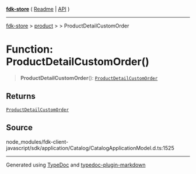 [**fdk-store**](../../../README.md) ( [Readme](../../../README.md) \| [API](../../../API.md) )

---

[fdk-store](../../../API.md) > [product](../../README.md) > [<internal>](../README.md) > ProductDetailCustomOrder

# Function: ProductDetailCustomOrder()

> **ProductDetailCustomOrder**(): [`ProductDetailCustomOrder`](../type-aliases/type-alias.ProductDetailCustomOrder.md)

## Returns

[`ProductDetailCustomOrder`](../type-aliases/type-alias.ProductDetailCustomOrder.md)

## Source

node_modules/fdk-client-javascript/sdk/application/Catalog/CatalogApplicationModel.d.ts:1525

---

Generated using [TypeDoc](https://typedoc.org/) and [typedoc-plugin-markdown](https://www.npmjs.com/package/typedoc-plugin-markdown)
